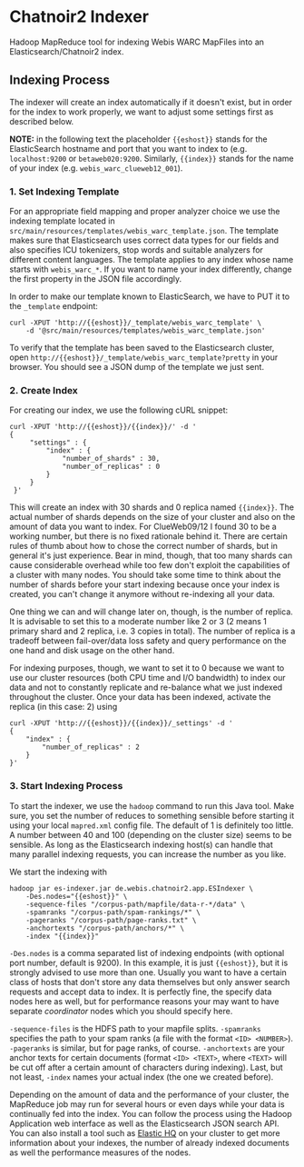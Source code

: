 # Chatnoir2 Indexer

Hadoop MapReduce tool for indexing Webis WARC MapFiles into an Elasticsearch/Chatnoir2 index.

## Indexing Process
The indexer will create an index automatically if it doesn't exist, but in order for the index to work properly,
we want to adjust some settings first as described below.

**NOTE:** in the following text the placeholder `{{eshost}}` stands for the ElasticSearch hostname and port
 that you want to index to (e.g. `localhost:9200` or `betaweb020:9200`.
 Similarly, `{{index}}` stands for the name of your index (e.g. `webis_warc_clueweb12_001`).

### 1. Set Indexing Template
For an appropriate field mapping and proper analyzer choice we use the indexing template located in
`src/main/resources/templates/webis_warc_template.json`. The template makes sure that Elasticsearch
uses correct data types for our fields and also specifies ICU tokenizers, stop words and suitable analyzers
for different content languages. The template applies to any index whose name starts with
`webis_warc_*`. If you want to name your index differently, change the first property in the JSON file
accordingly.

In order to make our template known to ElasticSearch, we have to PUT it to the `_template` endpoint:

    curl -XPUT 'http://{{eshost}}/_template/webis_warc_template' \
        -d '@src/main/resources/templates/webis_warc_template.json'
        

To verify that the template has been saved to the Elasticsearch cluster, open
`http://{{eshost}}/_template/webis_warc_template?pretty` in your browser. You should see a JSON dump
of the template we just sent.

### 2. Create Index
For creating our index, we use the following cURL snippet:

    curl -XPUT 'http://{{eshost}}/{{index}}/' -d '
    {
         "settings" : {
             "index" : {
                 "number_of_shards" : 30,
                 "number_of_replicas" : 0
             }
         }
     }'

This will create an index with 30 shards and 0 replica named `{{index}}`. The actual number of shards depends on the
size of your cluster and also on the amount of data you want to index. For ClueWeb09/12 I found 30 to be a working
number, but there is no fixed rationale behind it. There are certain rules of thumb about how to chose the correct
number of shards, but in general it's just experience. Bear in mind, though, that too many shards can cause considerable
overhead while too few don't exploit the capabilities of a cluster with many nodes. You should take some time to think
about the number of shards before your start indexing because once your index is created, you can't change it anymore
without re-indexing all your data.

One thing we can and will change later on, though, is the number of replica. It is advisable to set this to a moderate
number like 2 or 3 (2 means 1 primary shard and 2 replica, i.e. 3 copies in total). The number of replica is a tradeoff
between fail-over/data loss safety and query performance on the one hand and disk usage on the other hand.

For indexing purposes, though, we want to set it to 0 because we want to use our cluster resources (both CPU time
and I/O bandwidth) to index our data and not to constantly replicate and re-balance what we just indexed throughout
the cluster. Once your data has been indexed, activate the replica (in this case: 2) using

    curl -XPUT 'http://{{eshost}}/{{index}}/_settings' -d '
    {
        "index" : {
            "number_of_replicas" : 2
        }
    }'

### 3. Start Indexing Process
To start the indexer, we use the `hadoop` command to run this Java tool. Make sure, you set the number of reduces to
something sensible before starting it using your local `mapred.xml` config file. The default of 1 is definitely too
little. A number between 40 and 100 (depending on the cluster size) seems to be sensible. As long as the Elasticsearch
indexing host(s) can handle that many parallel indexing requests, you can increase the number as you like.

We start the indexing with

    hadoop jar es-indexer.jar de.webis.chatnoir2.app.ESIndexer \
        -Des.nodes="{{eshost}}" \
        -sequence-files "/corpus-path/mapfile/data-r-*/data" \
        -spamranks "/corpus-path/spam-rankings/*" \
        -pageranks "/corpus-path/page-ranks.txt" \
        -anchortexts "/corpus-path/anchors/*" \
        -index "{{index}}"

`-Des.nodes` is a comma separated list of indexing endpoints (with optional port number, default is 9200).
In this example, it is just `{{eshost}}`, but it is strongly advised to use more than one. Usually you want to have
a certain class of hosts that don't store any data themselves but only answer search requests and accept data
to index. It is perfectly fine, the specify data nodes here as well, but for performance reasons your may want to
have separate *coordinator* nodes which you should specify here.

`-sequence-files` is the HDFS path to your mapfile splits. `-spamranks` specifies the path to your spam ranks
(a file with the format `<ID> <NUMBER>`). `-pageranks` is similar, but for page ranks, of course.
`-anchortexts` are your anchor texts for certain documents (format
`<ID> <TEXT>`, where `<TEXT>` will be cut off after a certain amount of characters during indexing).
Last, but not least, `-index` names your actual index (the one we created before).

Depending on the amount of data and the performance of your cluster, the MapReduce job may run for several hours or
even days while your data is continually fed into the index.
You can follow the process using the Hadoop Application web interface as well as the Elasticsearch JSON search API.
You can also install a tool such as [Elastic HQ](http://www.elastichq.org/) on your cluster to get more information
about your indexes, the number of already indexed documents as well the performance measures of the nodes.